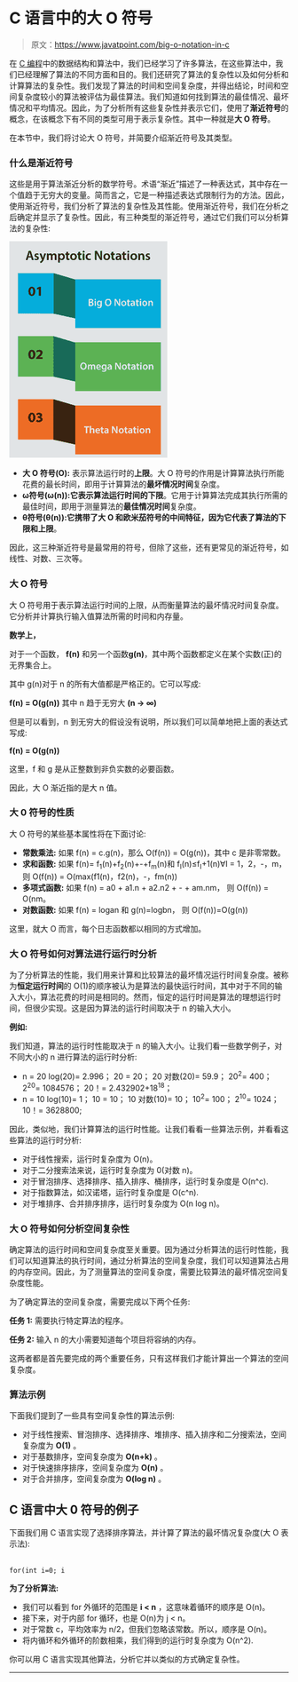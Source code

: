 # C 语言中的大 O 符号

> 原文：<https://www.javatpoint.com/big-o-notation-in-c>

在 [C 编程](https://www.javatpoint.com/c-programming-language-tutorial)中的数据结构和算法中，我们已经学习了许多算法，在这些算法中，我们已经理解了算法的不同方面和目的。我们还研究了算法的复杂性以及如何分析和计算算法的复杂性。我们发现了算法的时间和空间复杂度，并得出结论，时间和空间复杂度较小的算法被评估为最佳算法。我们知道如何找到算法的最佳情况、最坏情况和平均情况。因此，为了分析所有这些复杂性并表示它们，使用了**渐近符号**的概念，在该概念下有不同的类型可用于表示复杂性。其中一种就是**大 O 符号**。

在本节中，我们将讨论大 O 符号，并简要介绍渐近符号及其类型。

### 什么是渐近符号

这些是用于算法渐近分析的数学符号。术语“渐近”描述了一种表达式，其中存在一个值趋于无穷大的变量。简而言之，它是一种描述表达式限制行为的方法。因此，使用渐近符号，我们分析了算法的复杂性及其性能。使用渐近符号，我们在分析之后确定并显示了复杂性。因此，有三种类型的渐近符号，通过它们我们可以分析算法的复杂性:

![Big O Notation in C](img/f9bd4251bf834139ab73de174b065415.png)

*   **大 O 符号(O):** 表示算法运行时的**上限**。大 O 符号的作用是计算算法执行所能花费的最长时间，即用于计算算法的**最坏情况时间**复杂度。
*   **ω符号(ω(n)):**它表示算法运行时间的**下限**。它用于计算算法完成其执行所需的最佳时间，即用于测量算法的**最佳情况时间**复杂度。
*   **θ符号(θ(n)):**它携带了大 O 和欧米茄符号的中间特征，因为它代表了算法的**下限和上限**。

因此，这三种渐近符号是最常用的符号，但除了这些，还有更常见的渐近符号，如线性、对数、三次等。

### 大 O 符号

大 O 符号用于表示算法运行时间的上限，从而衡量算法的最坏情况时间复杂度。它分析并计算执行输入值算法所需的时间和内存量。

**数学上，**

对于一个函数， **f(n)** 和另一个函数**g(n)**，其中两个函数都定义在某个实数(正)的无界集合上。

其中 g(n)对于 n 的所有大值都是严格正的。它可以写成:

**f(n) = O(g(n))** 其中 n 趋于无穷大 **(n → ∞)**

但是可以看到，n 到无穷大的假设没有说明，所以我们可以简单地把上面的表达式写成:

**f(n) = O(g(n))**

这里，f 和 g 是从正整数到非负实数的必要函数。

因此，大 O 渐近指的是大 n 值。

### 大 0 符号的性质

大 O 符号的某些基本属性将在下面讨论:

*   **常数乘法:**
    如果 f(n) = c.g(n)，那么 O(f(n)) = O(g(n))，其中 c 是非零常数。
*   **求和函数:**
    如果 f(n)= f<sub>1</sub>(n)+f<sub>2</sub>(n)+-+f<sub>m</sub>(n)和 f<sub>I</sub>(n)≤f<sub>I</sub>+1(n)∀I = 1，2，-，m，
    则 O(f(n)) = O(max(f1(n)，f2(n)，-，fm(n))
*   **多项式函数:**
    如果 f(n) = a0 + a1.n + a2.n2 + - + am.nm，
    则 O(f(n)) = O(nm。
*   **对数函数:**
    如果 f(n) = logan 和 g(n)=logbn，
    则 O(f(n))=O(g(n))

这里，就大 O 而言，每个日志函数都以相同的方式增加。

### 大 O 符号如何对算法进行运行时分析

为了分析算法的性能，我们用来计算和比较算法的最坏情况运行时间复杂度。被称为**恒定运行时间**的 O(1)的顺序被认为是算法的最快运行时间，其中对于不同的输入大小，算法花费的时间是相同的。然而，恒定的运行时间是算法的理想运行时间，但很少实现。这是因为算法的运行时间取决于 n 的输入大小。

**例如:**

我们知道，算法的运行时性能取决于 n 的输入大小。让我们看一些数学例子，对不同大小的 n 进行算法的运行时分析:

*   n = 20
    log(20)= 2.996；
    20 = 20；
    20 对数(20)= 59.9；
    20<sup>2</sup>= 400；
    2<sup>20</sup>= 1084576；
    20！= 2.432902+18<sup>18</sup>；
*   n = 10
    log(10)= 1；
    10 = 10；
    10 对数(10)= 10；
    10<sup>2</sup>= 100；
    2<sup>10</sup>= 1024；
    10！= 3628800;

因此，类似地，我们计算算法的运行时性能。让我们看看一些算法示例，并看看这些算法的运行时分析:

*   对于线性搜索，运行时复杂度为 O(n)。
*   对于二分搜索法来说，运行时复杂度为 0(对数 n)。
*   对于冒泡排序、选择排序、插入排序、桶排序，运行时复杂度是 O(n^c).
*   对于指数算法，如汉诺塔，运行时复杂度是 O(c^n).
*   对于堆排序、合并排序排序，运行时复杂度为 O(n log n)。

### 大 O 符号如何分析空间复杂性

确定算法的运行时间和空间复杂度至关重要。因为通过分析算法的运行时性能，我们可以知道算法的执行时间，通过分析算法的空间复杂度，我们可以知道算法占用的内存空间。因此，为了测量算法的空间复杂度，需要比较算法的最坏情况空间复杂度性能。

为了确定算法的空间复杂度，需要完成以下两个任务:

**任务 1:** 需要执行特定算法的程序。

**任务 2:** 输入 n 的大小需要知道每个项目将容纳的内存。

这两者都是首先要完成的两个重要任务，只有这样我们才能计算出一个算法的空间复杂度。

### 算法示例

下面我们提到了一些具有空间复杂性的算法示例:

*   对于线性搜索、冒泡排序、选择排序、堆排序、插入排序和二分搜索法，空间复杂度为 **O(1)** 。
*   对于基数排序，空间复杂度为 **O(n+k)** 。
*   对于快速排序排序，空间复杂度为 **O(n)** 。
*   对于合并排序，空间复杂度为 **O(log n)** 。

## C 语言中大 0 符号的例子

下面我们用 C 语言实现了选择排序算法，并计算了算法的最坏情况复杂度(大 O 表示法):

```

for(int i=0; i
```

**为了分析算法:**

*   我们可以看到 for 外循环的范围是 **i < n** ，这意味着循环的顺序是 O(n)。
*   接下来，对于内部 for 循环，也是 O(n)为 j < n。
*   对于常数 c，平均效率为 n/2，但我们忽略该常数。所以，顺序是 O(n)。
*   将内循环和外循环的阶数相乘，我们得到的运行时复杂度为 O(n^2).

你可以用 C 语言实现其他算法，分析它并以类似的方式确定复杂性。

* * *